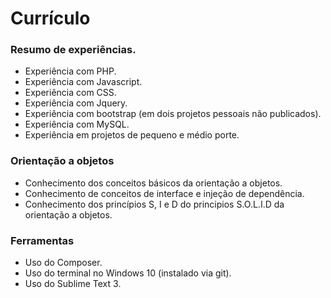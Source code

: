 # Currículo

### Resumo de experiências.

* Experiência com PHP.
* Experiência com Javascript.
* Experiência com CSS.
* Experiência com Jquery.
* Experiência com bootstrap (em dois projetos pessoais não publicados).
* Experiência com MySQL.
* Experiência em projetos de pequeno e médio porte.

### Orientação a objetos

* Conhecimento dos conceitos básicos da orientação a objetos.
* Conhecimento de conceitos de interface e injeção de dependência.
* Conhecimento dos princípios S, I e D do principios S.O.L.I.D da orientação a objetos.

### Ferramentas

* Uso do Composer.
* Uso do terminal no Windows 10 (instalado via git).
* Uso do Sublime Text 3.
